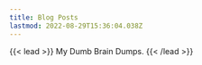 ```yaml
---
title: Blog Posts
lastmod: 2022-08-29T15:36:04.038Z
---
```

{{< lead >}}
My Dumb Brain Dumps.
{{< /lead >}}